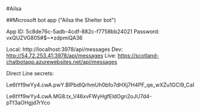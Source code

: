 #Ailsa

##Microsoft bot app ("Ailsa the Shelter bot")

App ID: 5c8de76c-5adb-4cdf-882c-f7758bb24021
Password: vxQUZVG805#$~*zdpmiQA36

Local: http://localhost:3978/api/messages 
Dev: http://54.72.253.41:3978/api/messages
Live: https://scotland-chatbotapp.azurewebsites.net/api/messages

Direct Line secrets:

Le6tYf9wYy4.cwA.pwY.BlPbdlQrhmUh0bfo7dHXj7H4PF_qe_wXZu1GCI9_CaI

Le6tYf9wYy4.cwA.MG8.tx_V46xvFWyHgfEldOgn2oJU7d4-pTf3aOHgjd7rYco